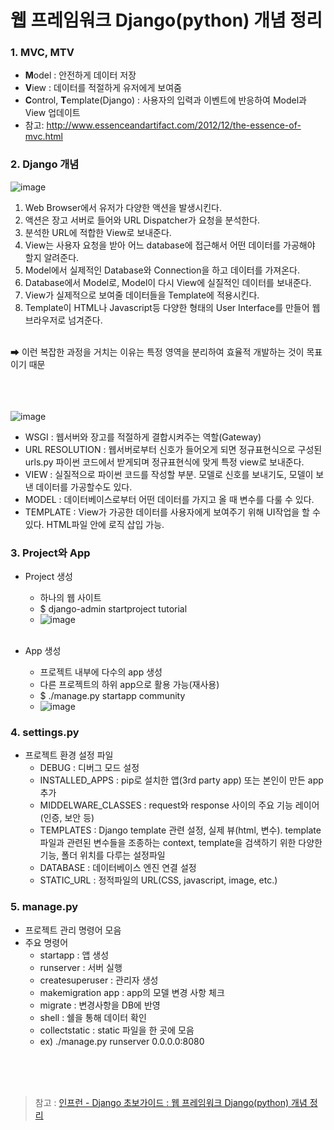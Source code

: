 # 웹 프레임워크 Django(python) 개념 정리

### 1. MVC, MTV
* **M**odel : 안전하게 데이터 저장
* **V**iew : 데이터를 적절하게 유저에게 보여줌
* **C**ontrol, **T**emplate(Django) : 사용자의 입력과 이벤트에 반응하여 Model과 View 업데이트
* 참고: http://www.essenceandartifact.com/2012/12/the-essence-of-mvc.html


### 2. Django 개념
![image](https://user-images.githubusercontent.com/54934681/107361911-6e139c00-6b1b-11eb-83df-2ef1b2a713ce.png)

1. Web Browser에서 유저가 다양한 액션을 발생시킨다.
2. 액션은 장고 서버로 들어와 URL Dispatcher가 요청을 분석한다.
3. 분석한 URL에 적합한 View로 보내준다.
4. View는 사용자 요청을 받아 어느 database에 접근해서 어떤 데이터를 가공해야 할지 알려준다.
5. Model에서 실제적인 Database와 Connection을 하고 데이터를 가져온다.
6. Database에서 Model로, Model이 다시 View에 실질적인 데이터를 보내준다.
7. View가 실제적으로 보여줄 데이터들을 Template에 적용시킨다.
8. Template이 HTML나 Javascript등 다양한 형태의 User Interface를 만들어 웹브라우저로 넘겨준다.
<br/>
➡ 이런 복잡한 과정을 거치는 이유는 특정 영역을 분리하여 효율적 개발하는 것이 목표이기 때문

<br/><br/><br/>
![image](https://user-images.githubusercontent.com/54934681/107362908-bf705b00-6b1c-11eb-8d17-d963da40766b.png)
* WSGI : 웹서버와 장고를 적절하게 결합시켜주는 역할(Gateway)
* URL RESOLUTION : 웹서버로부터 신호가 들어오게 되면 정규표현식으로 구성된 urls.py 파이썬 코드에서 받게되며 정규표현식에 맞게 특정 view로 보내준다.
* VIEW : 실질적으로 파이썬 코드를 작성할 부분. 모델로 신호를 보내기도, 모델이 보낸 데이터를 가공할수도 있다.
* MODEL : 데이터베이스로부터 어떤 데이터를 가지고 올 때 변수를 다룰 수 있다.
* TEMPLATE : View가 가공한 데이터를 사용자에게 보여주기 위해 UI작업을 할 수 있다. HTML파일 안에 로직 삽입 가능.


### 3. Project와 App
* Project 생성
    * 하나의 웹 사이트
    * $ django-admin startproject tutorial
    * ![image](https://user-images.githubusercontent.com/54934681/107364509-e039b000-6b1e-11eb-982c-0d04e67d0dab.png)
  <br/>
  
* App 생성
    * 프로젝트 내부에 다수의 app 생성
    * 다른 프로젝트의 하위 app으로 활용 가능(재사용)
    * $ ./manage.py startapp community
    * ![image](https://user-images.githubusercontent.com/54934681/107364577-f9daf780-6b1e-11eb-98d2-000ac54cc8b3.png)


### 4. settings.py
* 프로젝트 환경 설정 파일
    * DEBUG : 디버그 모드 설정
    * INSTALLED_APPS : pip로 설치한 앱(3rd party app) 또는 본인이 만든 app 추가
    * MIDDELWARE_CLASSES : request와 response 사이의 주요 기능 레이어(인증, 보안 등)
    * TEMPLATES : Django template 관련 설정, 실제 뷰(html, 변수). template파일과 관련된 변수들을 조종하는 context, template을 검색하기 위한 다양한 기능, 폴더 위치를 다루는 설정파일
    * DATABASE : 데이터베이스 엔진 연결 설정
    * STATIC_URL : 정적파일의 URL(CSS, javascript, image, etc.)


### 5. manage.py
* 프로젝트 관리 명령어 모음
* 주요 명령어
    * startapp : 앱 생성
    * runserver : 서버 실행
    * createsuperuser : 관리자 생성
    * makemigration app : app의 모델 변경 사항 체크
    * migrate : 변경사항을 DB에 반영
    * shell : 쉘을 통해 데이터 확인
    * collectstatic : static 파일을 한 곳에 모음
    * ex) ./manage.py runserver 0.0.0.0:8080



<br/><br/><br/>

> 참고 : [인프런 - Django 초보가이드 : 웹 프레임워크 Django(python) 개념 정리](https://www.inflearn.com/course/django-%EC%B4%88%EB%B3%B4-%EA%B0%80%EC%9D%B4%EB%93%9C-%EC%8B%A4%EC%8A%B5%EC%9D%84-%ED%86%B5%ED%95%B4-%EC%95%8C%EC%95%84%EB%B3%B4%EB%8A%94-%EC%9E%A5%EA%B3%A0-%EC%9E%85%EB%AC%B8/lecture/2603?tab=note)
